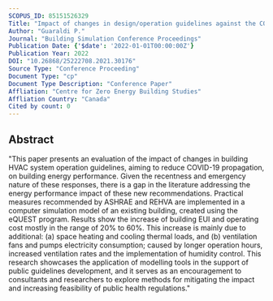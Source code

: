 ```yaml
---
SCOPUS_ID: 85151526329
Title: "Impact of changes in design/operation guidelines against the COVID-19 on the energy performance of an institutional building: A case study"
Author: "Guaraldi P."
Journal: "Building Simulation Conference Proceedings"
Publication Date: {'$date': '2022-01-01T00:00:00Z'}
Publication Year: 2022
DOI: "10.26868/25222708.2021.30176"
Source Type: "Conference Proceeding"
Document Type: "cp"
Document Type Description: "Conference Paper"
Affliation: "Centre for Zero Energy Building Studies"
Affliation Country: "Canada"
Cited by count: 0
---
```


## Abstract
"This paper presents an evaluation of the impact of changes in building HVAC system operation guidelines, aiming to reduce COVID-19 propagation, on building energy performance. Given the recentness and emergency nature of these responses, there is a gap in the literature addressing the energy performance impact of these new recommendations. Practical measures recommended by ASHRAE and REHVA are implemented in a computer simulation model of an existing building, created using the eQUEST program. Results show the increase of building EUI and operating cost mostly in the range of 20% to 60%. This increase is mainly due to additional: (a) space heating and cooling thermal loads, and (b) ventilation fans and pumps electricity consumption; caused by longer operation hours, increased ventilation rates and the implementation of humidity control. This research showcases the application of modelling tools in the support of public guidelines development, and it serves as an encouragement to consultants and researchers to explore methods for mitigating the impact and increasing feasibility of public health regulations."
